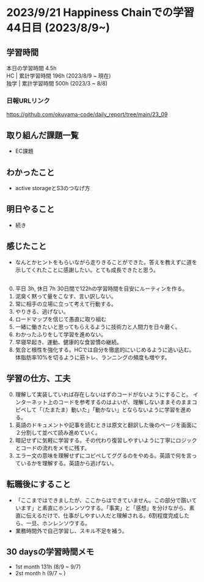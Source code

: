 # 2023/9/21 Happiness Chainでの学習44日目 (2023/8/9~)

## 学習時間
本日の学習時間 4.5h　 <br>
HC | 累計学習時間 196h (2023/8/9 ~ 現在) <br>
独学 | 累計学習時間 500h (2023/3 ~ 8/8)

### 日報URLリンク
https://github.com/okuyama-code/daily_report/tree/main/23_09

## 取り組んだ課題一覧
- EC課題


## わかったこと
- active storageとS3のつなげ方
## 明日やること
- 続き

## 感じたこと
- なんとかヒントをもらいながら走りきることができた。答えを教えずに道を示してくれたことに感謝したい。とても成長できたと思う。

##
0. 平日 3h, 休日 7h  30日間で122hの学習時間を目安にルーティンを作る。
1. 泥臭く黙って量をこなす、言い訳しない。
2. 常に相手の立場に立って考えて行動する。
3. やりきる、逃げない。
4. ロードマップを信じて愚直に取り組む
5. 一緒に働きたいと思ってもらえるように技術力と人間力を日々磨く。
6. わかったふりをして学習を進めない。
7. 早寝早起き、運動、健康的な食習慣の継続。
8. 気合と根性を強化する。HCでは自分を徹底的にいじめるように追い込む。体脂肪率10%を切るように筋トレ、ランニングの頻度も増やす。

## 学習の仕方、工夫
0. 理解して実装していれば存在しないはずのコードがないようにすること。
インターネット上のコードを参考するのはよいが、理解しないままそのままコピペして「（たまたま）動いた」「動かない」とならないように学習を進める。
1. 英語のドキュメントや記事を読むときは原文と翻訳した後のページを画面に２分割して並べて読み進めていく。
2. 暗記せずに気軽に学習する。その代わり復習しやすいように丁寧にロジックとコードの流れをメモに残す。
3. エラー文の意味を理解せずにコピペしてググるのをやめる。英語で何を言っているかを理解する。英語から逃げない。

## 転職後にすること
- 「ここまではできましたが、ここからはできていません。この部分で躓いています」と素直にホンレンソウする。「事実」と「感想」を分けながら、素直に伝えるだけで、仕事がしやすい人だと理解される。6割程度完成したら、一旦、ホンレンソウする。
- 業務時間外で自己学習し、スキル不足を補う。

## 30 daysの学習時間メモ
- 1st month  131h (8/9 ~ 9/7)
- 2st month  h (9/7 ~ )

